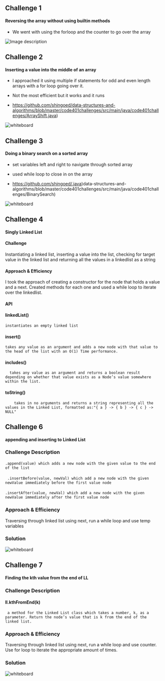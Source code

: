 ## Challenge 1
#### Reversing the array without using builtin methods

- We went with using the forloop and the counter to go over the array

![Image description](/code401challenges/assets/ArrayReverse.jpg)

## Challenge 2 
#### Inserting a value into the middle of an array 

- I approached it using multiple if statements for odd and even length arrays with a for loop going over it. 

- Not the most efficient but it works and it runs 

- https://github.com/shingoed/data-structures-and-algorithms/blob/master/code401challenges/src/main/java/code401challenges/ArrayShift.java)

![whiteboard](/code401challenges/assets/whiteboard2.png)


## Challenge 3 
#### Doing a binary search on a sorted array 

- set variables left and right to navigate through sorted array
- used while loop to close in on the array

- https://github.com/shingoed/.java)data-structures-and-algorithms/blob/master/code401challenges/src/main/java/code401challenges/BinarySearch)

![whiteboard](/code401challenges/assets/whiteboard3.jpg)

## Challenge 4
#### Singly Linked List
<!-- Short summary or background information -->

#### Challenge
Instantiating a linked list, inserting a value into the list, checking for target value in the linked list and returning all the values in a linkedlist as a string  

#### Approach & Efficiency
I took the approach of creating a constructor for the node that holds a value and a next. Created methods for each one and used a while loop to iterate over the linkedlist. 

#### API

#### linkedList()
    instantiates an empty linked list 

#### insert() 
    takes any value as an argument and adds a new node with that value to the head of the list with an O(1) Time performance.
    
#### includes()
      takes any value as an argument and returns a boolean result depending on whether that value exists as a Node’s value somewhere within the list.
      
#### toString()
        takes in no arguments and returns a string representing all the values in the Linked List, formatted as:"{ a } -> { b } -> { c } -> NULL"
        
        
## Challenge 6 
#### appending and inserting to Linked List


### Challenge Description
#### 
    .append(value) which adds a new node with the given value to the end of the list
####
     .insertBefore(value, newVal) which add a new node with the given newValue immediately before the first value node
####
    .insertAfter(value, newVal) which add a new node with the given newValue immediately after the first value node

### Approach & Efficiency
Traversing through linked list using next, run a while loop and use temp variables

### Solution
![whiteboard](/code401challenges/assets/whiteboard4.JPG)


## Challenge 7 
#### Finding the kth value from the end of LL


### Challenge Description
#### ll.kthFromEnd(k) 
     a method for the Linked List class which takes a number, k, as a parameter. Return the node’s value that is k from the end of the linked list. 

### Approach & Efficiency
Traversing through linked list using next, run a while loop and use counter. Use for loop to iterate the appropriate amount of times. 

### Solution
![whiteboard](/code401challenges/assets/whiteboard5.JPG)
